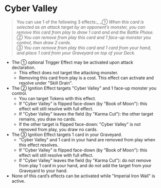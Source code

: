 # Cyber Valley

> You can use 1 of the following 3 effects:_
__① When this card is selected as an attack target by an opponent’s monster, you can remove this card from play to draw 1 card and end the Battle Phase._  
_② You can remove from play this card and 1 face-up monster you control, then draw 2 cards._  
_③ You can remove from play this card and 1 card from your hand, and place 1 card from your Graveyard on top of your Deck._

*   The ① optional Trigger Effect may be activated upon attack declaration.
    *   This effect does not target the attacking monster.
    *   Removing this card from play is a cost. This effect can activate and resolve under "Skill Drain".
*   The ② Ignition Effect targets "Cyber Valley" and 1 face-up monster you control.
    *   You can target Tokens with this effect.
    *   If "Cyber Valley" is flipped face-down (by "Book of Moon"): this effect will still resolve with full effect.
    *   If "Cyber Valley" leaves the field (by "Karma Cut"): the other target remains, you draw no cards.
    *   If the other target is flipped face-down: "Cyber Valley" is not removed from play, you draw no cards.
*   The ③ Ignition Effect targets 1 card in your Graveyard.
    *   "Cyber Valley" and 1 card in your hand are removed from play when this effect resolves.
    *   If "Cyber Valley" is flipped face-down (by "Book of Moon"): this effect will still resolve with full effect.
    *   If "Cyber Valley" leaves the field (by "Karma Cut"): do not remove from play 1 card in your hand, and do not add the target from your Graveyard to your hand.
*   None of this card’s effects can be activated while "Imperial Iron Wall" is active.
